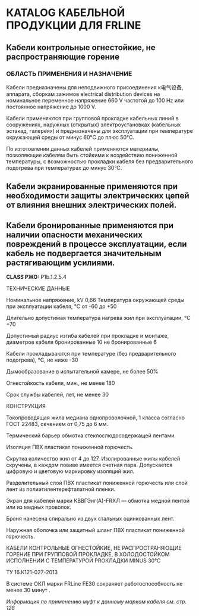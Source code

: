 # КATALOG КАБЕЛЬНОЙ ПРОДУКЦИИ ДЛЯ FRLINE

## Кабели контрольные огнестойкие, не распространяющие горение  
### ОБЛАСТЬ ПРИМЕНЕНИЯ И НАЗНАЧЕНИЕ  

Кабели предназначены для неподвижного присоединения к电气设备, аппарата, сборкам зажимов electrical distribution devices на номинальное переменное напряжение 660 V частотой до 100 Hz или постоянное напряжение до 1000 V.

Кабели применяются при групповой прокладке кабельных линий в сооружениях, наружных (открытых) электроустановках (кабельных эстакад, галереях) и предназначены для эксплуатации при температуре окружающей среды от минус 60°C до плюс 50°C.

По изготовлении данных кабелей применяются материалы, позволяющие кабелям быть стойкими к воздействию пониженной температуры, с возможностью прокладки кабеля без предварительного подогрева при температурах до минус 30°C.

## Кабели экранированные применяются при необходимости защиты электрических цепей от влияния внешних электрических полей.  
## Кабели бронированные применяются при наличии опасности механических повреждений в процессе эксплуатации, если кабель не подвергается значительным растягивающим усилиями.

**CLASS PЖО:**
P1b.1.2.5.4

ТЕХНИЧЕСКИЕ ДАННЫЕ 

Номинальное напряжение, kV 0,66 
Температура окружающей среды при эксплуатации кабеля, °C
от -60 до +50

Длительно допустимая температура нагрева жил при эксплуатации, °C +70

Допустимый радиус изгиба кабелей при прокладке и монтаже, диаметров кабеля
бронированные 10
не бронированные 6

Кабели прокладываются при температуре (без предварительного подогрева), °C, не ниже -30

Дымообразование в испытательной камере, не более 50%

Огнестойкость кабеля, мин., не менее 180

Срок службы кабелей, лет, не менее 30

КОНСТРУКЦИЯ

Токопроводящая жила медиана однопроволочной, 1 класса согласно ГОСТ 22483, сечением от 0,75 до 6 мм.

Термический барьер обмотка стеклослюдосодержащей лентами.

Изоляция ПВХ пластикат пониженной горючесть.

Скрутка количество жил от 4 до 127. Изолированные жилы кабелей скручены, в каждом повиве имеется счетная пара. Допускается цифровую и цветовую маркировку изоляций жил.

Разделительный слой ПВХ пластикат пониженной горючесть или слой лент из полиэтилентерефталатной пленки.

Экран для кабелей марки КВВГЭнг(А)-FRХЛ — обмотка медной лентой или из медных проволок.

Броня нанесена спирально из двух стальных оцинкованных лент.

Наружная оболочка или защитный шланг ПВХ пластикат пониженной горючесть.

КАБЕЛИ КОНТРОЛЬНЫЕ ОГНЕСТОЙКИЕ, НЕ РАСПРОСТРАНЯЮЩИЕ ГОРЕНИЕ ПРИ ГРУППОВОЙ ПРОКЛАДКЕ, В ХОЛОДОСТОЙКОМ ИСПОЛНЕНИИ С ТЕМПЕРАТУРОЙ PROКЛАДКИ MINUS 30°C

ТУ 16.К121-027-2013

В системе ОКЛ марки FRLine FE30 сохраняет работоспособность не менее 30 минут .

*Информация по применению муфт к данному маркам кабеля см. стр. 128*
